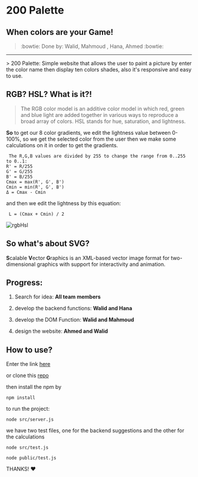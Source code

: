 # 200 Palette
## When colors are your Game!

> :bowtie: Done by: Walid, Mahmoud , Hana, Ahmed :bowtie:

<hr>
 > 200 Palette: Simple website that allows the user to paint a picture by enter the color name then display ten colors shades, also it's responsive and easy to use.


## RGB? HSL? What is it?!
> The RGB color model is an additive color model in which red, green and blue light are added together in various ways to reproduce a broad array of colors.
> HSL stands for hue, saturation, and lightness.

**So** to get our 8 color gradients, we edit the lightness value between 0-100%, so we get the selected color from the user then we make some calculations on it in order to get the gradients.
```
 The R,G,B values are divided by 255 to change the range from 0..255 to 0..1:
R' = R/255
G' = G/255
B' = B/255
Cmax = max(R', G', B')
Cmin = min(R', G', B')
Δ = Cmax - Cmin
```

and then we edit the lightness by this equation:
```
 L = (Cmax + Cmin) / 2
```
![rgbHsl](http://www.niwa.nu/wp-content/uploads/2013/05/Hue.png)

## So what's about SVG?
**S**calable **V**ector **G**raphics is an XML-based vector image format for two-dimensional graphics with support for interactivity and animation.


## Progress:

1) Search for idea: **All team members**

2) develop the backend functions: **Walid and Hana**

3) develop the DOM Function: **Walid and Mahmoud**

4) design the website: **Ahmed and Walid**



## How to use?


Enter the link [here](https://palettes200.herokuapp.com/)

or
clone this [repo](https://github.com/FACG2/200Palette)

then install the npm by
```
npm install
```
to run the project:
```
node src/server.js

```

we have two test files, one for the backend suggestions and the other for the calculations
```
node src/test.js
```

```
node public/test.js
```

THANKS! :heart:
